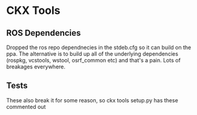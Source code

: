 
# CKX Tools

## ROS Dependencies

Dropped the ros repo dependnecies in the stdeb.cfg so it can build on the ppa. The
alternative is to build up all of the underlying dependencies (rospkg, vcstools,
wstool, osrf_common etc) and that's a pain. Lots of breakages everywhere.

## Tests

These also break it for some reason, so ckx tools setup.py has these commented out

